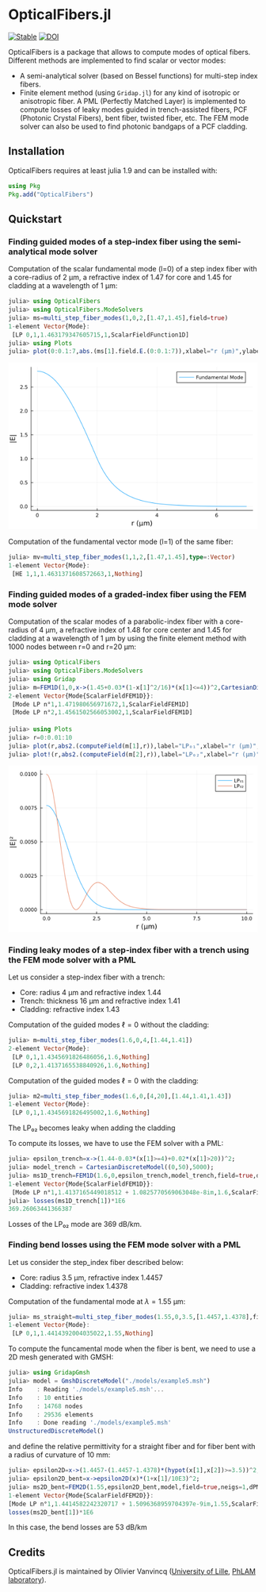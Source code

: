 # OpticalFibers.jl

[![Stable](https://img.shields.io/badge/docs-stable-blue.svg)](https://ovanvincq.github.io/OpticalFibers.jl) [![DOI](https://zenodo.org/badge/696327811.svg)](https://zenodo.org/badge/latestdoi/696327811)

OpticalFibers is a package that allows to compute modes of optical fibers. Different methods are implemented to find scalar or vector modes:
- A semi-analytical solver (based on Bessel functions) for multi-step index fibers.
- Finite element method (using `Gridap.jl`) for any kind of isotropic or anisotropic fiber. A PML (Perfectly Matched Layer) is implemented to compute losses of leaky modes guided in trench-assisted fibers, PCF (Photonic Crystal Fibers), bent fiber, twisted fiber, etc. The FEM mode solver can also be used to find photonic bandgaps of a PCF cladding.

## Installation
OpticalFibers requires at least julia 1.9 and can be installed with:

```julia
using Pkg
Pkg.add("OpticalFibers")
```

## Quickstart
### Finding guided modes of a step-index fiber using the semi-analytical mode solver
Computation of the scalar fundamental mode (l=0) of a step index fiber with a core-radius of 2 µm, a refractive index of 1.47 for core and 1.45 for cladding at a wavelength of 1 µm:
```julia
julia> using OpticalFibers
julia> using OpticalFibers.ModeSolvers
julia> ms=multi_step_fiber_modes(1,0,2,[1.47,1.45],field=true)
1-element Vector{Mode}:
 [LP 0,1,1.463179347605715,1,ScalarFieldFunction1D]
julia> using Plots
julia> plot(0:0.1:7,abs.(ms[1].field.E.(0:0.1:7)),xlabel="r (µm)",ylabel="|E|",label="Fundamental Mode")
```
![Step Index Fiber-FM](./assets/SIF.png)

Computation of the fundamental vector mode (l=1) of the same fiber:
```julia
julia> mv=multi_step_fiber_modes(1,1,2,[1.47,1.45],type=:Vector)
1-element Vector{Mode}:
 [HE 1,1,1.4631371608572663,1,Nothing]
```

### Finding guided modes of a graded-index fiber using the FEM mode solver
Computation of the scalar modes of a parabolic-index fiber with a core-radius of 4 µm, a refractive index of 1.48 for core center and 1.45 for cladding at a wavelength of 1 µm by using the finite element method with 1000 nodes between r=0 and r=20 µm:
```julia
julia> using OpticalFibers
julia> using OpticalFibers.ModeSolvers
julia> using Gridap
julia> m=FEM1D(1,0,x->(1.45+0.03*(1-x[1]^2/16)*(x[1]<=4))^2,CartesianDiscreteModel((0,20),1000),field=true,neigs=5)
2-element Vector{Mode{ScalarFieldFEM1D}}:
 [Mode LP n°1,1.471980656971672,1,ScalarFieldFEM1D]
 [Mode LP n°2,1.4561502566053002,1,ScalarFieldFEM1D]

julia> using Plots
julia> r=0:0.01:10
julia> plot(r,abs2.(computeField(m[1],r)),label="LP₀₁",xlabel="r (µm)",ylabel="|E|²")
julia> plot!(r,abs2.(computeField(m[2],r)),label="LP₀₂",xlabel="r (µm)",ylabel="|E|²")
```
![Fundamental mode example](./assets/GIF.png)

### Finding leaky modes of a step-index fiber with a trench using the FEM mode solver with a PML
Let us consider a step-index fiber with a trench:
- Core: radius 4 µm and refractive index 1.44
- Trench: thickness 16 µm and refractive index 1.41
- Cladding: refractive index 1.43

Computation of the guided modes $\ell=0$ without the cladding:
```julia
julia> m=multi_step_fiber_modes(1.6,0,4,[1.44,1.41])
2-element Vector{Mode}:
 [LP 0,1,1.4345691826486056,1.6,Nothing]
 [LP 0,2,1.4137165538840926,1.6,Nothing]
```

Computation of the guided modes $\ell=0$ with the cladding:
```julia
julia> m2=multi_step_fiber_modes(1.6,0,[4,20],[1.44,1.41,1.43])
1-element Vector{Mode}:
 [LP 0,1,1.4345691826495002,1.6,Nothing]
```
The LP₀₂ becomes leaky when adding the cladding

To compute its losses, we have to use the FEM solver with a PML:
```julia
julia> epsilon_trench=x->(1.44-0.03*(x[1]>=4)+0.02*(x[1]>20))^2;
julia> model_trench = CartesianDiscreteModel((0,50),5000);
julia> ms1D_trench=FEM1D(1.6,0,epsilon_trench,model_trench,field=true,dPML=5,approx_neff=m[2].neff)
1-element Vector{Mode{ScalarFieldFEM1D}}:
 [Mode LP n°1,1.4137165449018512 + 1.0825770569063048e-8im,1.6,ScalarFieldFEM1D]
julia> losses(ms1D_trench[1])*1E6
369.26063441366387
```
Losses of the LP₀₂ mode are 369 dB/km.

### Finding bend losses using the FEM mode solver with a PML
Let us consider the step_index fiber described below:
- Core: radius 3.5 µm, refractive index 1.4457
- Cladding: refractive index 1.4378

Computation of the fundamental mode at $\lambda=1.55$ µm:
```julia
julia> ms_straight=multi_step_fiber_modes(1.55,0,3.5,[1.4457,1.4378],field=true)
1-element Vector{Mode}:
 [LP 0,1,1.4414392004035022,1.55,Nothing]
```

 To compute the funcamental mode when the fiber is bent, we need to use a 2D mesh generated with GMSH:
 ```julia
julia> using GridapGmsh
julia> model = GmshDiscreteModel("./models/example5.msh")
Info    : Reading './models/example5.msh'...
Info    : 10 entities
Info    : 14768 nodes
Info    : 29536 elements
Info    : Done reading './models/example5.msh'
UnstructuredDiscreteModel()
```
and define the relative permittivity for a straight fiber and for fiber bent with a radius of curvature of 10 mm:
 ```julia
julia> epsilon2D=x->(1.4457-(1.4457-1.4378)*(hypot(x[1],x[2])>=3.5))^2;
julia> epsilon2D_bent=x->epsilon2D(x)*(1+x[1]/10E3)^2;
julia> ms2D_bent=FEM2D(1.55,epsilon2D_bent,model,field=true,neigs=1,dPML=3,approx_neff=ms_straight[1].neff)
1-element Vector{Mode{ScalarFieldFEM2D}}:
 [Mode LP n°1,1.4414582242320717 + 1.5096368959704397e-9im,1.55,ScalarFieldFEM2D]
losses(ms2D_bent[1])*1E6
```
 In this case, the bend losses are 53 dB/km

## Credits
OpticalFibers.jl is maintained by Olivier Vanvincq ([University of Lille](https://www.univ-lille.fr/), [PhLAM laboratory](https://phlam.univ-lille.fr/)).
